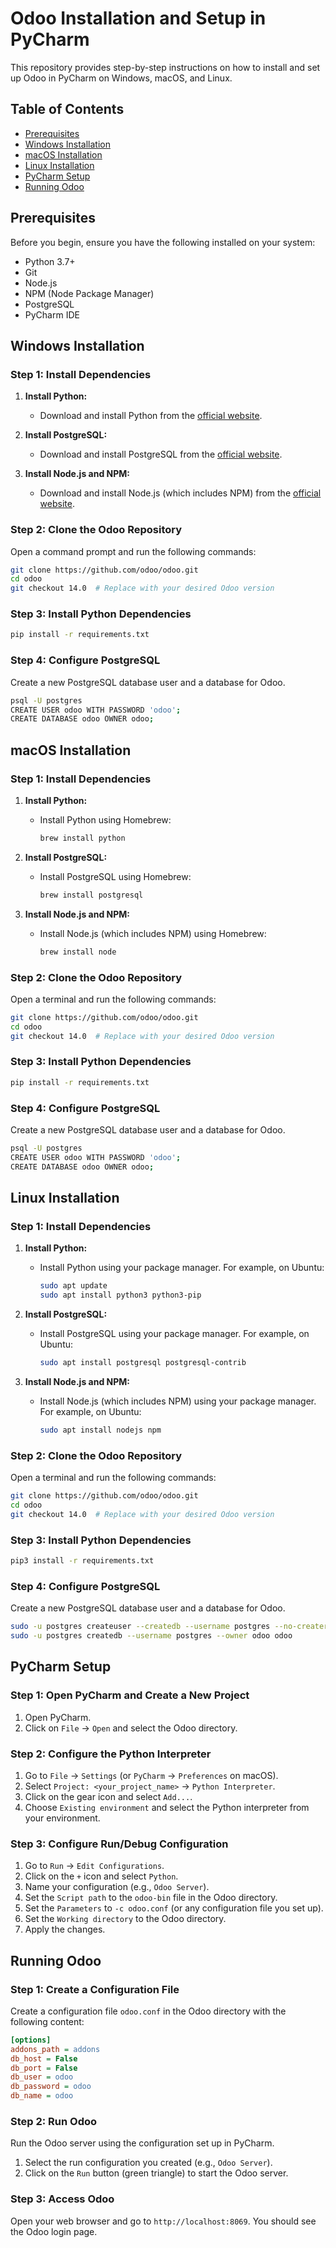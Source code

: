 
# Odoo Installation and Setup in PyCharm

This repository provides step-by-step instructions on how to install and set up Odoo in PyCharm on Windows, macOS, and Linux.

## Table of Contents

- [Prerequisites](#prerequisites)
- [Windows Installation](#windows-installation)
- [macOS Installation](#macos-installation)
- [Linux Installation](#linux-installation)
- [PyCharm Setup](#pycharm-setup)
- [Running Odoo](#running-odoo)

## Prerequisites

Before you begin, ensure you have the following installed on your system:

- Python 3.7+
- Git
- Node.js
- NPM (Node Package Manager)
- PostgreSQL
- PyCharm IDE

## Windows Installation

### Step 1: Install Dependencies

1. **Install Python:**
   - Download and install Python from the [official website](https://www.python.org/downloads/).

2. **Install PostgreSQL:**
   - Download and install PostgreSQL from the [official website](https://www.postgresql.org/download/windows/).

3. **Install Node.js and NPM:**
   - Download and install Node.js (which includes NPM) from the [official website](https://nodejs.org/en/).

### Step 2: Clone the Odoo Repository

Open a command prompt and run the following commands:

```sh
git clone https://github.com/odoo/odoo.git
cd odoo
git checkout 14.0  # Replace with your desired Odoo version
```

### Step 3: Install Python Dependencies

```sh
pip install -r requirements.txt
```

### Step 4: Configure PostgreSQL

Create a new PostgreSQL database user and a database for Odoo.

```sh
psql -U postgres
CREATE USER odoo WITH PASSWORD 'odoo';
CREATE DATABASE odoo OWNER odoo;
```

## macOS Installation

### Step 1: Install Dependencies

1. **Install Python:**
   - Install Python using Homebrew:
     ```sh
     brew install python
     ```

2. **Install PostgreSQL:**
   - Install PostgreSQL using Homebrew:
     ```sh
     brew install postgresql
     ```

3. **Install Node.js and NPM:**
   - Install Node.js (which includes NPM) using Homebrew:
     ```sh
     brew install node
     ```

### Step 2: Clone the Odoo Repository

Open a terminal and run the following commands:

```sh
git clone https://github.com/odoo/odoo.git
cd odoo
git checkout 14.0  # Replace with your desired Odoo version
```

### Step 3: Install Python Dependencies

```sh
pip install -r requirements.txt
```

### Step 4: Configure PostgreSQL

Create a new PostgreSQL database user and a database for Odoo.

```sh
psql -U postgres
CREATE USER odoo WITH PASSWORD 'odoo';
CREATE DATABASE odoo OWNER odoo;
```

## Linux Installation

### Step 1: Install Dependencies

1. **Install Python:**
   - Install Python using your package manager. For example, on Ubuntu:
     ```sh
     sudo apt update
     sudo apt install python3 python3-pip
     ```

2. **Install PostgreSQL:**
   - Install PostgreSQL using your package manager. For example, on Ubuntu:
     ```sh
     sudo apt install postgresql postgresql-contrib
     ```

3. **Install Node.js and NPM:**
   - Install Node.js (which includes NPM) using your package manager. For example, on Ubuntu:
     ```sh
     sudo apt install nodejs npm
     ```

### Step 2: Clone the Odoo Repository

Open a terminal and run the following commands:

```sh
git clone https://github.com/odoo/odoo.git
cd odoo
git checkout 14.0  # Replace with your desired Odoo version
```

### Step 3: Install Python Dependencies

```sh
pip3 install -r requirements.txt
```

### Step 4: Configure PostgreSQL

Create a new PostgreSQL database user and a database for Odoo.

```sh
sudo -u postgres createuser --createdb --username postgres --no-createrole --no-superuser --pwprompt odoo
sudo -u postgres createdb --username postgres --owner odoo odoo
```

## PyCharm Setup

### Step 1: Open PyCharm and Create a New Project

1. Open PyCharm.
2. Click on `File` -> `Open` and select the Odoo directory.

### Step 2: Configure the Python Interpreter

1. Go to `File` -> `Settings` (or `PyCharm` -> `Preferences` on macOS).
2. Select `Project: <your_project_name>` -> `Python Interpreter`.
3. Click on the gear icon and select `Add...`.
4. Choose `Existing environment` and select the Python interpreter from your environment.

### Step 3: Configure Run/Debug Configuration

1. Go to `Run` -> `Edit Configurations`.
2. Click on the `+` icon and select `Python`.
3. Name your configuration (e.g., `Odoo Server`).
4. Set the `Script path` to the `odoo-bin` file in the Odoo directory.
5. Set the `Parameters` to `-c odoo.conf` (or any configuration file you set up).
6. Set the `Working directory` to the Odoo directory.
7. Apply the changes.

## Running Odoo

### Step 1: Create a Configuration File

Create a configuration file `odoo.conf` in the Odoo directory with the following content:

```ini
[options]
addons_path = addons
db_host = False
db_port = False
db_user = odoo
db_password = odoo
db_name = odoo
```

### Step 2: Run Odoo

Run the Odoo server using the configuration set up in PyCharm.

1. Select the run configuration you created (e.g., `Odoo Server`).
2. Click on the `Run` button (green triangle) to start the Odoo server.

### Step 3: Access Odoo

Open your web browser and go to `http://localhost:8069`. You should see the Odoo login page.
